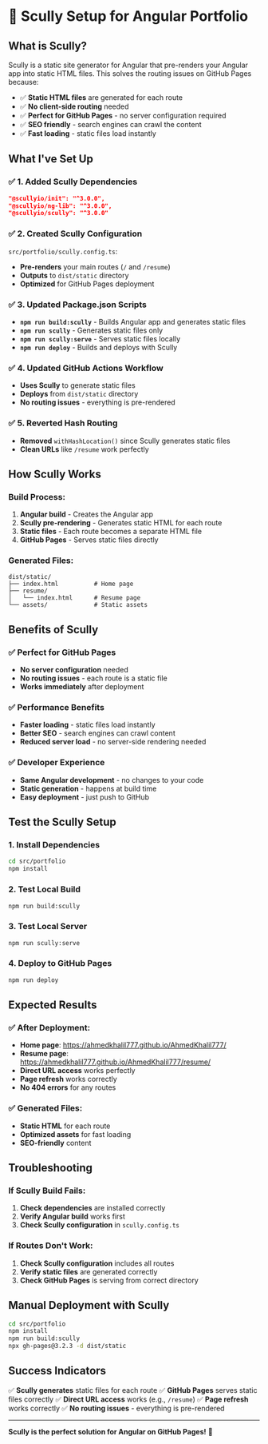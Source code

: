 # 🚀 Scully Setup for Angular Portfolio

## What is Scully?

Scully is a static site generator for Angular that pre-renders your Angular app into static HTML files. This solves the routing issues on GitHub Pages because:

- ✅ **Static HTML files** are generated for each route
- ✅ **No client-side routing** needed
- ✅ **Perfect for GitHub Pages** - no server configuration required
- ✅ **SEO friendly** - search engines can crawl the content
- ✅ **Fast loading** - static files load instantly

## What I've Set Up

### ✅ **1. Added Scully Dependencies**
```json
"@scullyio/init": "^3.0.0",
"@scullyio/ng-lib": "^3.0.0",
"@scullyio/scully": "^3.0.0"
```

### ✅ **2. Created Scully Configuration**
`src/portfolio/scully.config.ts`:
- **Pre-renders** your main routes (`/` and `/resume`)
- **Outputs** to `dist/static` directory
- **Optimized** for GitHub Pages deployment

### ✅ **3. Updated Package.json Scripts**
- **`npm run build:scully`** - Builds Angular app and generates static files
- **`npm run scully`** - Generates static files only
- **`npm run scully:serve`** - Serves static files locally
- **`npm run deploy`** - Builds and deploys with Scully

### ✅ **4. Updated GitHub Actions Workflow**
- **Uses Scully** to generate static files
- **Deploys** from `dist/static` directory
- **No routing issues** - everything is pre-rendered

### ✅ **5. Reverted Hash Routing**
- **Removed** `withHashLocation()` since Scully generates static files
- **Clean URLs** like `/resume` work perfectly

## How Scully Works

### **Build Process:**
1. **Angular build** - Creates the Angular app
2. **Scully pre-rendering** - Generates static HTML for each route
3. **Static files** - Each route becomes a separate HTML file
4. **GitHub Pages** - Serves static files directly

### **Generated Files:**
```
dist/static/
├── index.html          # Home page
├── resume/
│   └── index.html      # Resume page
└── assets/             # Static assets
```

## Benefits of Scully

### ✅ **Perfect for GitHub Pages**
- **No server configuration** needed
- **No routing issues** - each route is a static file
- **Works immediately** after deployment

### ✅ **Performance Benefits**
- **Faster loading** - static files load instantly
- **Better SEO** - search engines can crawl content
- **Reduced server load** - no server-side rendering needed

### ✅ **Developer Experience**
- **Same Angular development** - no changes to your code
- **Static generation** - happens at build time
- **Easy deployment** - just push to GitHub

## Test the Scully Setup

### **1. Install Dependencies**
```bash
cd src/portfolio
npm install
```

### **2. Test Local Build**
```bash
npm run build:scully
```

### **3. Test Local Server**
```bash
npm run scully:serve
```

### **4. Deploy to GitHub Pages**
```bash
npm run deploy
```

## Expected Results

### **✅ After Deployment:**
- **Home page**: https://ahmedkhalil777.github.io/AhmedKhalil777/
- **Resume page**: https://ahmedkhalil777.github.io/AhmedKhalil777/resume/
- **Direct URL access** works perfectly
- **Page refresh** works correctly
- **No 404 errors** for any routes

### **✅ Generated Files:**
- **Static HTML** for each route
- **Optimized assets** for fast loading
- **SEO-friendly** content

## Troubleshooting

### **If Scully Build Fails:**
1. **Check dependencies** are installed correctly
2. **Verify Angular build** works first
3. **Check Scully configuration** in `scully.config.ts`

### **If Routes Don't Work:**
1. **Check Scully configuration** includes all routes
2. **Verify static files** are generated correctly
3. **Check GitHub Pages** is serving from correct directory

## Manual Deployment with Scully

```bash
cd src/portfolio
npm install
npm run build:scully
npx gh-pages@3.2.3 -d dist/static
```

## Success Indicators

✅ **Scully generates** static files for each route
✅ **GitHub Pages** serves static files correctly
✅ **Direct URL access** works (e.g., `/resume`)
✅ **Page refresh** works correctly
✅ **No routing issues** - everything is pre-rendered

---

**Scully is the perfect solution for Angular on GitHub Pages!** 🎉
